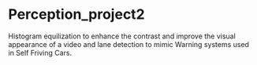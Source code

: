 # Perception_project2
Histogram equilization to enhance the contrast and improve the visual appearance of a video and lane detection to mimic Warning systems used in Self Friving Cars.
